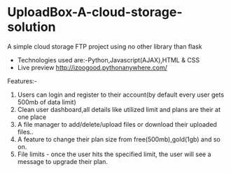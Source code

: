 # UploadBox-A-cloud-storage-solution

A simple cloud storage FTP project using no other library than flask
- Technologies used are:-Python,Javascript(AJAX),HTML & CSS
- Live preview http://izoogood.pythonanywhere.com/

Features:-
1. Users can login and register to their account(by default every user gets 500mb of data limit)
2. Clean user dashboard,all details like utilized limit and plans are their at one place
3. A file manager to add/delete/upload files or download their uploaded files..
4. A feature to change their plan size from free(500mb),gold(1gb) and so on.
5. File limits - once the user hits the specified limit, the user will see a message to upgrade their plan.


